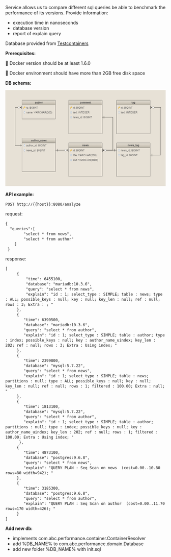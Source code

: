 Service allows us to compare different sql queries 
 be able to benchmark the performance of its versions.
 Provide information:
  * execution time in nanoseconds
  * database version 
  * report of explain query

Database provided from [Testcontainers](https://github.com/testcontainers/testcontainers-java)

**Prerequisites:**

🐳 Docker version should be at least 1.6.0
 
🐳 Docker environment should have more than 2GB free disk space

**DB schema:**    

![alt text](schema.png)


**API example:**

    POST http://{{host}}:8080/analyze

request:

    {  
      "queries":[  
            "select * from news",
            "select * from author"
        ]
     }

response:

    [
         {
             "time": 6455100,
             "database": "mariadb:10.3.6",
             "query": "select * from news",
             "explain": "id : 1; select_type : SIMPLE; table : news; type : ALL; possible_keys : null; key : null; key_len : null; ref : null; rows : 3; Extra : ; "
         },
         {
            "time": 6390500,
            "database": "mariadb:10.3.6",
            "query": "select * from author",
            "explain": "id : 1; select_type : SIMPLE; table : author; type : index; possible_keys : null; key : author_name_uindex; key_len : 202; ref : null; rows : 3; Extra : Using index; "
         },
         {
            "time": 2399800,
            "database": "mysql:5.7.22",
            "query": "select * from news",
            "explain": "id : 1; select_type : SIMPLE; table : news; partitions : null; type : ALL; possible_keys : null; key : null; key_len : null; ref : null; rows : 1; filtered : 100.00; Extra : null; "
         },
         {
            "time": 1813100,
            "database": "mysql:5.7.22",
            "query": "select * from author",
            "explain": "id : 1; select_type : SIMPLE; table : author; partitions : null; type : index; possible_keys : null; key : author_name_uindex; key_len : 202; ref : null; rows : 1; filtered : 100.00; Extra : Using index; "
          },
         {
            "time": 4873100,
            "database": "postgres:9.6.8",
            "query": "select * from news",
            "explain": "QUERY PLAN : Seq Scan on news  (cost=0.00..10.80 rows=80 width=942); "
         },
         {
            "time": 3185300,
            "database": "postgres:9.6.8",
            "query": "select * from author",
            "explain": "QUERY PLAN : Seq Scan on author  (cost=0.00..11.70 rows=170 width=426); "
         }
    ]
    
    
**Add new db:**

* implements com.abc.performance.container.ContainerResolver
* add %DB_NAME% to com.abc.performance.domain.Database
* add new folder %DB_NAME% with init.sql

